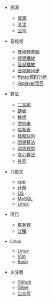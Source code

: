 - 资源
  - [资源](资源/资源.md)
  - [关注](资源/关注.md)
  - [公司](资源/公司.md)

- 音视频
  - [音视频基础](音视频/音视频基础.md)
  - [视频播放](音视频/视频播放.md)
  - [音频播放](音视频/音频播放.md)
  - [音视频同步](音视频/音视频同步.md)
  - [ffplay源码分析](音视频/ffplay源码分析.md)
  - [ijkplayer项目](音视频/ijkplayer项目.md)

- 算法
  - [二叉树](算法/二叉树.md)
  - [链表](算法/链表.md)
  - [数组](算法/数组.md)
  - [字符串](算法/字符串.md)
  - [哈希表](算法/哈希表.md)
  - [栈和队列](算法/栈和队列.md)
  - [回溯算法](算法/回溯算法.md)
  - [动态规划](算法/动态规划.md)
  - [贪心算法](算法/贪心算法.md)
  - [补充](算法/补充.md)

- 八股文
  - [cpp](八股文/cpp.md)
  - [计网](八股文/计算机网络.md)
  - [OS](八股文/操作系统.md)
  - [MySQL](八股文/MySQL.md)
  - [Linux](八股文/Linux.md)

- 项目
  - [服务器](项目/webserver项目.md)
  - [详解](项目/webserver代码详解.md)

- Linux
  - [Linux](Linux/Linux.md)
  - [Vim](Linux/Vim.md)
  - [Bash](Linux/Bash.md)

- 关注我
  - [Github](https://github.com/CARLOSGP2021)
  - [Gitee](https://gitee.com/gp21)
  - [公众号](https://mp.weixin.qq.com/s/7g-udFr5KpgzbG0ly7IExw)
